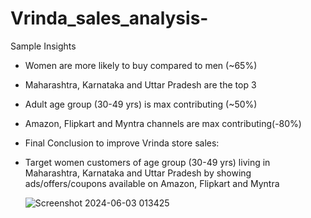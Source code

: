 # Vrinda_sales_analysis-
Sample Insights
- Women are more likely to buy compared to men (~65%)
* Maharashtra, Karnataka and Uttar Pradesh are the top 3
* Adult age group (30-49 yrs) is max contributing (~50%)
* Amazon, Flipkart and Myntra channels are max contributing(-80%)
*  Final Conclusion to improve Vrinda store sales:
* Target women customers of age group (30-49 yrs) living in Maharashtra, Karnataka and Uttar Pradesh by showing ads/offers/coupons available on Amazon, Flipkart and 
  Myntra

  ![Screenshot 2024-06-03 013425](https://github.com/Aryankumarr/Vrinda_sales_analysis-/assets/147814029/cd0853d6-c96b-4d5f-964f-75f463e023c0)
